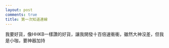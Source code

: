 ```yaml
---
layout: post
comments: true
title: 第一次知道連線
---
```


我要好貨，像HHKB一樣讚的好貨，讓我開發十百倍速衝衝，雖然大神沒差，但我是小咖，要神器加持

